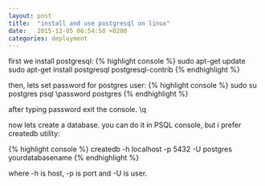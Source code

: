 ```yaml
---
layout: post
title:  "install and use postgresql on linux"
date:   2015-12-05 06:54:58 +0200
categories: deployment
---
```


first we install postgresql:
{% highlight console %}
sudo apt-get update
sudo apt-get install postgresql postgresql-contrib
{% endhighlight %}

then, lets set password for postgres user:
{% highlight console %}
sudo su postgres
psql
\password postgres
{% endhighlight %}

after typing password exit the console. 
\q

now lets create a database. you can do it in PSQL console, but i prefer createdb utility:

{% highlight console %}
createdb -h localhost -p 5432 -U postgres yourdatabasename
{% endhighlight %}

where -h is host, -p is port and -U is user.